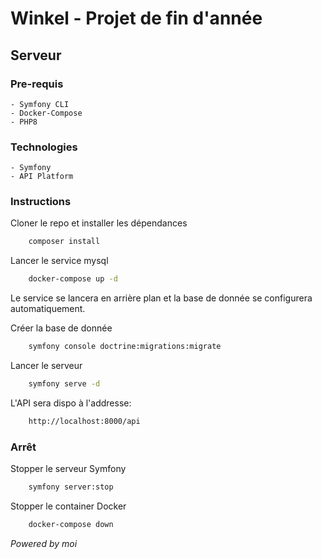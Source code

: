 # Winkel - Projet de fin d'année

## Serveur
### Pre-requis
    - Symfony CLI
    - Docker-Compose
    - PHP8

### Technologies
    - Symfony
    - API Platform

### Instructions
Cloner le repo et installer les dépendances 
```bash
    composer install
```
Lancer le service mysql
```bash
    docker-compose up -d
```
Le service se lancera en arrière plan et la base de donnée se configurera automatiquement.

Créer la base de donnée
```bash
    symfony console doctrine:migrations:migrate
```

Lancer le serveur
```bash
    symfony serve -d
```

L'API sera dispo à l'addresse:
```bash
    http://localhost:8000/api
```

### Arrêt 
Stopper le serveur Symfony
```bash
    symfony server:stop
```

Stopper le container Docker
```bash
    docker-compose down
```
*Powered by moi*